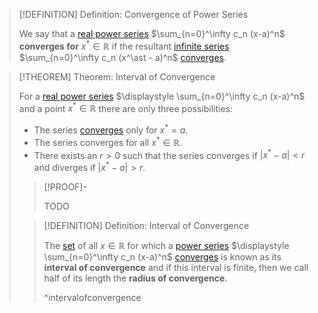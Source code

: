 >[!DEFINITION] Definition: Convergence of Power Series
>
>We say that a [real power series](Real%20Power%20Series.md) $\sum_{n=0}^\infty c_n (x-a)^n$ **converges for** $x^\ast \in \mathbb{R}$ if the resultant [infinite series](../Infinite%20Series.md) $\sum_{n=0}^\infty c_n (x^\ast - a)^n$ [converges](../Convergence%20of%20Infinite%20Series/Convergence%20of%20an%20Infinite%20Series.md).
>

>[!THEOREM] Theorem: Interval of Convergence
>
>For a [real power series](Real%20Power%20Series.md) $\displaystyle \sum_{n=0}^\infty c_n (x-a)^n$ and a point $x^\ast \in \mathbb{R}$ there are only three possibilities:
>- The series [converges](Convergence%20of%20Power%20Series.md) only for $x^\ast = a$.
>- The series converges for all $x^\ast \in \mathbb{R}$.
>- There exists an $r \gt 0$ such that the series converges if $|x^\ast - a| \lt r$ and diverges if $|x^\ast - a| \gt r$.
>
>>[!PROOF]-
>>
>>TODO
>>
>
>>[!DEFINITION] Definition: Interval of Convergence
>>
>>The [set](../../../../Set%20Theory/Set.md) of all $x \in \mathbb{R}$ for which a [power series](Real%20Power%20Series.md) $\displaystyle \sum_{n=0}^\infty c_n (x-a)^n$ [converges](Convergence%20of%20Power%20Series.md) is known as its **interval of convergence** and if this interval is finite, then we call half of its length the **radius of convergence**.
>>
>>^intervalofconvergence
>>
>